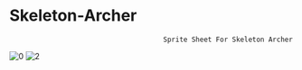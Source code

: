 # Skeleton-Archer
                                          Sprite Sheet For Skeleton Archer
![0](https://user-images.githubusercontent.com/20840303/156076054-d04b8224-3b4c-4b58-b53a-b87ef61ca6aa.png)
![2](https://user-images.githubusercontent.com/20840303/156076093-81244bc3-1236-4a35-8d80-6e20a180a821.png)

